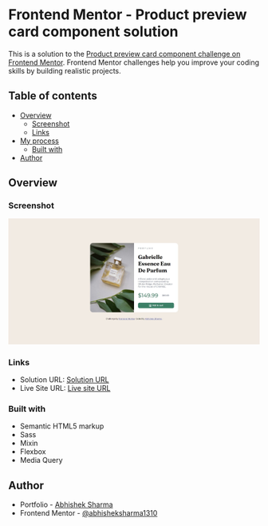 # Frontend Mentor - Product preview card component solution

This is a solution to the [Product preview card component challenge on Frontend Mentor](https://www.frontendmentor.io/challenges/product-preview-card-component-GO7UmttRfa). Frontend Mentor challenges help you improve your coding skills by building realistic projects. 

## Table of contents

- [Overview](#overview)
  - [Screenshot](#screenshot)
  - [Links](#links)
- [My process](#my-process)
  - [Built with](#built-with)
- [Author](#author)

## Overview

### Screenshot

![](./screenshot.jpeg)

### Links

- Solution URL: [Solution URL](https://github.com/abhisheksharma1310/frontend-challenges/tree/main/product-preview-card-component)
- Live Site URL: [Live site URL](https://abhisheksharma1310.github.io/frontend-challenges/product-preview-card-component/index.html)

### Built with

- Semantic HTML5 markup
- Sass
- Mixin
- Flexbox
- Media Query

## Author

- Portfolio - [Abhishek Sharma](https://abhisheksharma1310.github.io)
- Frontend Mentor - [@abhisheksharma1310](https://www.frontendmentor.io/profile/abhisheksharma1310)
